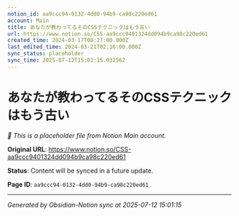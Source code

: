 ```yaml
---
notion_id: aa9ccc94-0132-4dd0-94b9-ca98c220ed61
account: Main
title: あなたが教わってるそのCSSテクニックはもう古い
url: https://www.notion.so/CSS-aa9ccc9401324dd094b9ca98c220ed61
created_time: 2024-03-17T08:27:00.000Z
last_edited_time: 2024-03-21T02:16:00.000Z
sync_status: placeholder
sync_time: 2025-07-12T15:01:15.032562
---
```


# あなたが教わってるそのCSSテクニックはもう古い

*🔄 This is a placeholder file from Notion Main account.*

**Original URL**: https://www.notion.so/CSS-aa9ccc9401324dd094b9ca98c220ed61

**Status**: Content will be synced in a future update.

**Page ID**: `aa9ccc94-0132-4dd0-94b9-ca98c220ed61`

---

*Generated by Obsidian-Notion sync at 2025-07-12 15:01:15*
